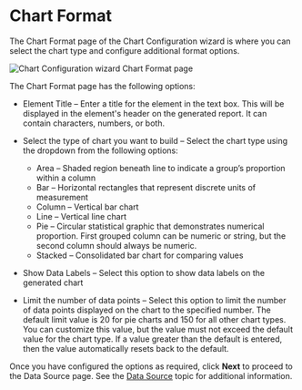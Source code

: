 # Chart Format

The Chart Format page of the Chart Configuration wizard is where you can select the chart type and
configure additional format options.

![Chart Configuration wizard Chart Format page](/img/product_docs/accessanalyzer/admin/report/chartwizard/chartformat.webp)

The Chart Format page has the following options:

- Element Title – Enter a title for the element in the text box. This will be displayed in the
  element's header on the generated report. It can contain characters, numbers, or both.
- Select the type of chart you want to build – Select the chart type using the dropdown from the
  following options:

    - Area – Shaded region beneath line to indicate a group’s proportion within a column
    - Bar – Horizontal rectangles that represent discrete units of measurement
    - Column – Vertical bar chart
    - Line – Vertical line chart
    - Pie – Circular statistical graphic that demonstrates numerical proportion. First grouped
      column can be numeric or string, but the second column should always be numeric.
    - Stacked – Consolidated bar chart for comparing values

- Show Data Labels – Select this option to show data labels on the generated chart
- Limit the number of data points – Select this option to limit the number of data points displayed
  on the chart to the specified number. The default limit value is 20 for pie charts and 150 for all
  other chart types. You can customize this value, but the value must not exceed the default value
  for the chart type. If a value greater than the default is entered, then the value automatically
  resets back to the default.

Once you have configured the options as required, click **Next** to proceed to the Data Source page.
See the [Data Source](/docs/accessanalyzer/12.0/admin/report/chartwizard/datasource.md) topic for additional information.
